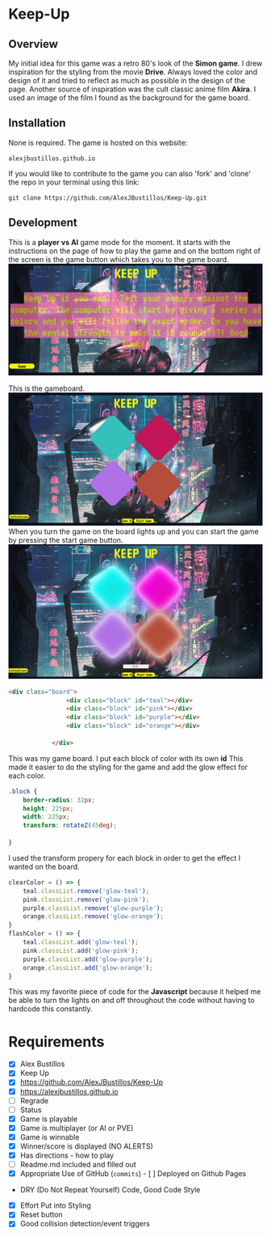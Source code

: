 # Keep-Up

## Overview

My initial idea for this game was a retro 80's look of the **Simon game**. I drew inspiration for the styling from the movie **Drive**. Always loved the color and design of it and tried to reflect as much as possible in the design of the page. Another source of inspiration was the cult classic anime film **Akira**. I used an image of the film I found as the background for the game board.

## Installation

None is required. The game is hosted on this website:
```
alexjbustillos.github.io
```
If you would like to contribute to the game you can also 'fork' and 'clone' the repo in your terminal using this link:
```
git clone https://github.com/AlexJBustillos/Keep-Up.git
```

## Development

This is a **player vs AI** game mode for the moment. It starts with the instructions on the page of how to play the game and on the bottom right of the screen is the game button which takes you to the game board.
![Image of Instructions](KEEPUPInst.png)

This is the gameboard.
![Image of game with no lights](KeepUpnolight.png)
When you turn the game on the board lights up and you can start the game by pressing the start game button.
![Image of game with lights on](keepupwithlight.png)

```HTML
<div class="board">
                <div class="block" id="teal"></div>
                <div class="block" id="pink"></div>
                <div class="block" id="purple"></div>
                <div class="block" id="orange"></div>
                
            </div>
```
This was my game board. I put each block of color with its own **id**
This made it easier to do the styling for the game and add the glow effect for each color.

```CSS
.block {
    border-radius: 32px;
    height: 225px;
    width: 225px;
    transform: rotateZ(45deg);
    
}
```
I used the transform propery for each block in order to get the effect I wanted on the board.

```Javascript
clearColor = () => {
    teal.classList.remove('glow-teal');
    pink.classList.remove('glow-pink');
    purple.classList.remove('glow-purple');
    orange.classList.remove('glow-orange');
}
flashColor = () => {
    teal.classList.add('glow-teal');
    pink.classList.add('glow-pink');
    purple.classList.add('glow-purple');
    orange.classList.add('glow-orange');
}
```
This was my favorite piece of code for the **Javascript** because it helped me be able to turn the lights on and off throughout the code without having to hardcode this constantly. 















# Requirements
- [x] Alex Bustillos	
- [x] Keep Up
- [x] https://github.com/AlexJBustillos/Keep-Up
- [x] https://alexjbustillos.github.io	
- [ ] Regrade	
- [ ] Status	
- [x] Game is playable	
- [x] Game is multiplayer 
(or AI or PVE)
- [x] Game is winnable	
- [x] Winner/score is displayed (NO ALERTS)	
- [x] Has directions - how to play	
- [ ] Readme.md included and filled out	
- [x] Appropriate Use of GitHub (`commits`) 	- [ ] Deployed on Github Pages	
- DRY (Do Not Repeat Yourself) Code, Good Code Style	
- [x] Effort Put into Styling	
- [x] Reset button	
- [x] Good collision detection/event triggers